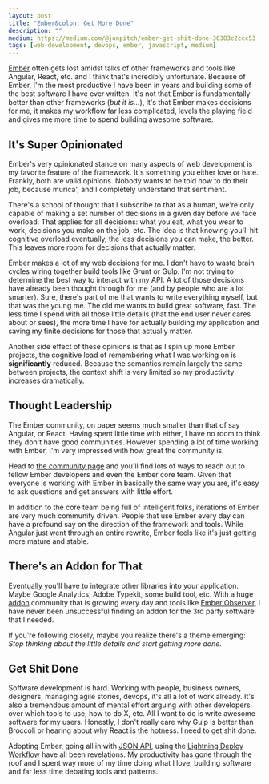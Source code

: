 ```yaml
---
layout: post
title: "Ember&colon; Get More Done"
description: ""
medium: https://medium.com/@jonpitch/ember-get-shit-done-36383c2ccc53
tags: [web-development, devops, ember, javascript, medium]
---
```


[Ember](http://emberjs.com/) often gets lost amidst talks of other frameworks and tools like Angular, React, etc. and I think that's incredibly unfortunate. Because of Ember, I'm the most productive I have been in years and building some of the best software I have ever written. It's not that Ember is fundamentally better than other frameworks (*but it is...*), it's that Ember makes decisions for me, it makes my workflow far less complicated, levels the playing field and gives me more time to spend building awesome software.

## It's Super Opinionated
Ember's very opinionated stance on many aspects of web development is my favorite feature of the framework. It's something you either love or hate. Frankly, both are valid opinions. Nobody wants to be told how to do their job, because murica', and I completely understand that sentiment.

There's a school of thought that I subscribe to that as a human, we're only capable of making a set number of decisions in a given day before we face overload. That applies for all decisions: what you eat, what you wear to work, decisions you make on the job, etc. The idea is that knowing you'll hit cognitive overload eventually, the less decisions you can make, the better. This leaves more room for decisions that actually matter.

Ember makes a lot of my web decisions for me. I don't have to waste brain cycles wiring together build tools like Grunt or Gulp. I'm not trying to determine the best way to interact with my API. A lot of those decisions have already been thought through for me (and by people who are a lot smarter). Sure, there's part of me that wants to write everything myself, but that was the young me. The old me wants to build great software, fast. The less time I spend with all those little details (that the end user never cares about or sees), the more time I have for actually building my application and saving my finite decisions for those that actually matter.

Another side effect of these opinions is that as I spin up more Ember projects, the cognitive load of remembering what I was working on is **significantly** reduced. Because the semantics remain largely the same between projects, the context shift is very limited so my productivity increases dramatically.

## Thought Leadership
The Ember community, on paper seems much smaller than that of say Angular, or React. Having spent little time with either, I have no room to think they don't have good communities. However spending a lot of time working with Ember, I'm very impressed with how great the community is.

Head to [the community page](http://emberjs.com/community/) and you'll find lots of ways to reach out to fellow Ember developers and even the Ember core team. Given that everyone is working with Ember in basically the same way you are, it's easy to ask questions and get answers with little effort.

In addition to the core team being full of intelligent folks, iterations of Ember are very much community driven. People that use Ember every day can have a profound say on the direction of the framework and tools. While Angular just went through an entire rewrite, Ember feels like it's just getting more mature and stable.

## There's an Addon for That
Eventually you'll have to integrate other libraries into your application. Maybe Google Analytics, Adobe Typekit, some build tool, etc. With a huge [addon](http://www.emberaddons.com/) community that is growing every day and tools like [Ember Observer](http://emberobserver.com/), I have never been unsuccessful finding an addon for the 3rd party software that I needed.

If you're following closely, maybe you realize there's a theme emerging: *Stop thinking about the little details and start getting more done.*

## Get Shit Done
Software development is hard. Working with people, business owners, designers, managing agile stories, devops, it's all a lot of work already. It's also a tremendous amount of mental effort arguing with other developers over which tools to use, how to do X, etc. All I want to do is write awesome software for my users. Honestly, I don't really care why Gulp is better than Broccoli or hearing about why React is the hotness. I need to get shit done.

Adopting Ember, going all in with [JSON API](http://jsonapi.org/), using the [Lightning Deploy Workflow](http://ember-cli.com/ember-cli-deploy/) have all been revelations. My productivity has gone through the roof and I spent way more of my time doing what I love, building software and far less time debating tools and patterns.
